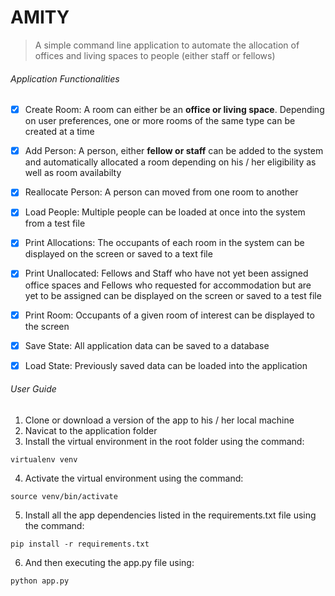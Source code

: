 # AMITY

> A simple command line  application to automate the allocation of offices and living spaces to people (either staff or fellows)

###### Application Functionalities
- [x] Create Room: A room can either be an **office or living space**. Depending on user preferences, one or more rooms of the same type can be created at a time
- [x] Add Person: A person, either **fellow or staff** can be added to the system and automatically allocated a room depending on his / her eligibility as well as room availabilty
- [x] Reallocate Person: A person can moved from one room to another
- [x] Load People: Multiple people can be loaded at once into the system from a test file
- [x] Print Allocations: The occupants of each room in the system can be displayed on the screen or saved to a text file
- [x] Print Unallocated: Fellows and Staff who have not yet been assigned office spaces and Fellows who requested for accommodation but are yet to be assigned can be displayed on the screen or saved to a test file
- [x] Print Room: Occupants of a given room of interest can be displayed to the screen
- [x] Save State: All application data can be saved to a database
- [x] Load State: Previously saved data can be loaded into the application


###### User Guide
1. Clone or download a version of the app to his / her local machine
2. Navicat to the application folder
3. Install the virtual environment in the root folder using the command:
```
virtualenv venv
```
4. Activate the virtual environment using the command:
```
source venv/bin/activate
```
5. Install all the app dependencies listed in the requirements.txt file using the command:
```
pip install -r requirements.txt
```
6. And then executing the app.py file using:
```
python app.py
```
